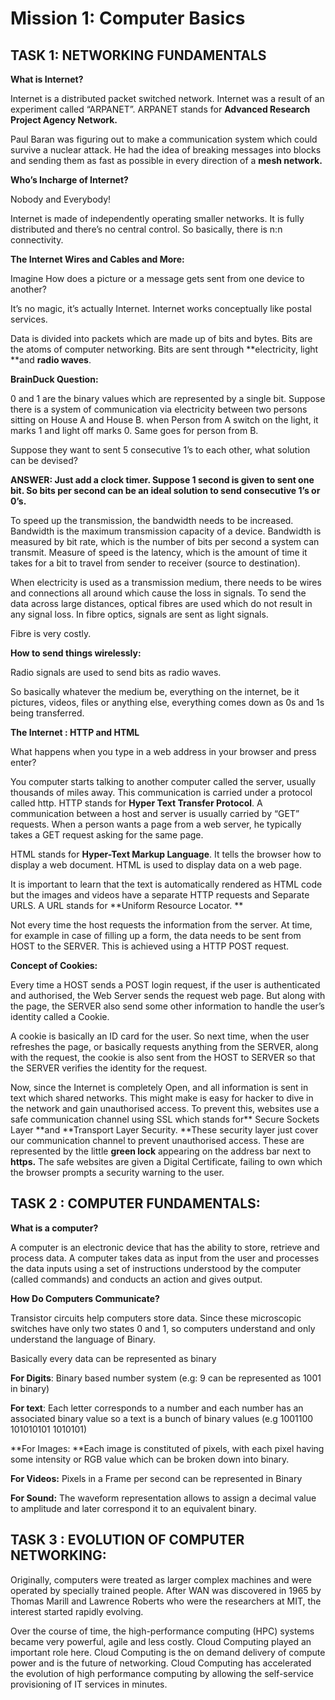 # **Mission 1: Computer Basics**


## TASK 1: NETWORKING FUNDAMENTALS

**What is Internet?**

Internet is a distributed packet switched network. Internet was a result of an experiment called “ARPANET”. ARPANET stands for **Advanced Research Project Agency Network.**

Paul Baran was figuring out to make a communication system which could survive a nuclear attack. He had the idea of breaking messages into blocks and sending them as fast as possible in every direction of a **mesh network.** 

**Who’s Incharge of Internet?**

Nobody and Everybody!

Internet is made of independently operating smaller networks. It is fully distributed and there’s no central control. So basically, there is n:n connectivity. 

**The Internet Wires and Cables and More:**

Imagine How does a picture or a message gets sent from one device to another?

It’s no magic, it’s actually Internet. Internet works conceptually like postal services. 

Data is divided into packets which are made up of bits and bytes.  Bits are the atoms of computer networking. Bits are sent through **electricity, light **and **radio waves**.

**BrainDuck Question:**

0 and 1 are the binary values which are represented by a single bit. Suppose there is a system of communication via electricity between two persons sitting on House A and House B. when Person from A switch on the light, it marks 1 and light off marks 0. Same goes for person from B. 

Suppose they want to sent 5 consecutive 1’s to each other, what solution can be devised?

**ANSWER: Just add a clock timer. Suppose 1 second is given to sent one bit. So bits per second can be an ideal solution to send consecutive 1’s or 0’s.**

To speed up the transmission, the bandwidth needs to be increased. Bandwidth is the maximum transmission capacity of a device. Bandwidth is measured by bit rate, which is the number of bits per second a system can transmit. Measure of speed is the latency, which is the amount of time it takes for a bit to travel from sender to receiver (source to destination).

When electricity is used as a transmission medium, there needs to be wires and connections all around which cause the loss in signals. To send the data across large distances, optical fibres are used which do not result in any signal loss. In fibre optics, signals are sent as light signals.

Fibre is very costly.

**How to send things wirelessly:**

Radio signals are used to send bits as radio waves. 

So basically whatever the medium be, everything on the internet, be it pictures, videos, files or anything else, everything comes down as 0s and 1s being transferred. 

**The Internet : HTTP and HTML**

What happens when you type in a web address in your browser and press enter?

You computer starts talking to another computer called the server, usually thousands of miles away. This communication is carried under a protocol called http. HTTP stands for **Hyper Text Transfer Protocol**. A communication between a host and server is usually carried by “GET” requests. When a person wants a page from a web server, he typically takes a GET request asking for the same page. 

HTML stands for **Hyper-Text Markup Language**. It tells the browser how to display a web document. HTML is used to display data on a web page. 

It is important to learn that the text is automatically rendered as HTML code but the images and videos have a separate HTTP requests and Separate URLS. A URL stands for **Uniform Resource Locator. **

Not every time the host requests the information from the server. At time, for example in case of filling up a form, the data needs to be sent from HOST to the SERVER. This is achieved using a HTTP POST request. 

**Concept of Cookies:**

Every time a HOST sends a POST login request, if the user is authenticated and authorised, the Web Server sends the request web page. But along with the page, the SERVER also send some other information to handle the user’s identity called a Cookie. 

A cookie is basically an ID card for the user. So next time, when the user refreshes the page, or basically requests anything from the SERVER, along with the request, the cookie is also sent from the HOST to SERVER so that the SERVER verifies the identity for the request.

Now, since the Internet is completely Open, and all information is sent in text which shared networks. This might make is easy for hacker to dive in the network and gain unauthorised access. To prevent this, websites use a safe communication channel using SSL which stands for** Secure Sockets Layer **and **Transport Layer Security. **These security layer just cover our communication channel to prevent unauthorised access. These are represented by the little **green lock** appearing on the address bar next to **https.** The safe websites are given a Digital Certificate, failing to own which the browser prompts a security warning to the user. 

## TASK 2 : COMPUTER FUNDAMENTALS:

**What is a computer?**

A computer is an electronic device that has the ability to store, retrieve and process data. A computer takes data as input from the user and processes the data inputs using a set of instructions understood by the computer (called commands) and conducts an action and gives output. 

**How Do Computers Communicate?**

Transistor circuits help computers store data. Since these microscopic switches have only two states 0 and 1, so computers understand and only understand the language of Binary. 

Basically every data can be represented as binary

**For Digits**: Binary based number system (e.g: 9 can be represented as 1001 in binary)

**For text**: Each letter corresponds to a number and each number has an associated binary value so a text is a bunch of binary values (e.g 1001100 101010101 1010101)

**For Images: **Each image is constituted of pixels, with each pixel having some intensity or RGB value which can be broken down into binary.

**For Videos:** Pixels in a  Frame per second can be represented in Binary

**For Sound:** The waveform representation allows to assign a decimal value to amplitude and later correspond it to an equivalent binary.


## TASK 3 : EVOLUTION OF COMPUTER NETWORKING:

Originally, computers were treated as larger complex machines and were operated by specially trained people. After WAN was discovered in 1965 by Thomas Marill and Lawrence Roberts who were the researchers at MIT, the interest started rapidly evolving. 

Over the course of time, the high-performance computing (HPC) systems became very powerful, agile and less costly. Cloud Computing played an important role here. Cloud Computing is the on demand delivery of compute power and is the future of networking. Cloud Computing has accelerated the evolution of high performance computing by allowing the self-service provisioning of IT services in minutes. 



